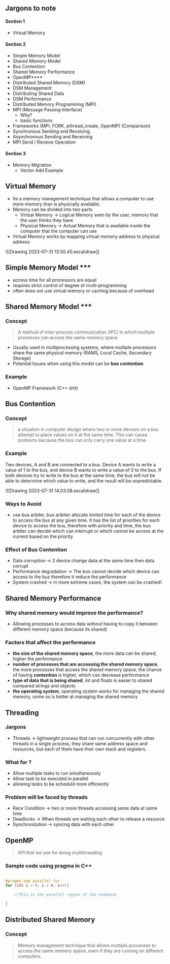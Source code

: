 ## Jargons to note
#### Section 1
- Virtual Memory
#### Section 2
- Simple Memory Model
- Shared Memory Model
- Bus Contention
- Shared Memory Performance
- OpenMP****
- Distributed Shared Memory (DSM)
- DSM Management
- Distributing Shared Data
- DSM Performance
- Distributed Memory Programming (MPI)
- MPI (Message Passing Interface)
	- Why?
	- basic functions
- Frameworks (MPI, FORK, pthread_create, OpenMP) (Comparison)
- Synchronous Sending and Receiving
- Asynchronous Sending and Receiving
- MPI Send / Receive Operation
#### Section 3
- Memory Migration
	- Vector Add Example


## Virtual Memory
- Its a memory management technique that allows a computer to use more memory than is physically available.
- Memory can be divided into two parts
	- Virtual Memory -> Logical Memory seen by the user, memory that the user thinks they have
	- Physical Memory -> Actual Memory that is available inside the computer that the computer can use
- Virtual Memory works by mapping virtual memory address to physical address

![[Drawing 2023-07-31 13.50.45.excalidraw]]

## Simple Memory Model ***
- access time for all processors are equal
- requires strict control of degree of multi-programming
- often does not use virtual memory or caching because of overhead

## Shared Memory Model ***

### Concept
> A method of inter-process communication (IPC) in which multiple processes can access the same memory space

- Usually used in multiprocessing systems, where multiple processors share the same physical memory (RAMS, Local Cache, Secondary Storage)
- Potential Issues when using this model can be **bus contention**

### Example
- OpenMP Framework (C++ shit)

## Bus Contention

### Concept
> a situation in computer design where two or more devices on a bus attempt to place values on it at the same time.  This can cause problems because the bus can only carry one value at a time.

### Example

Two devices, A and B are connected to a bus. Device A wants to write a value of 1 to the bus, and device B wants to write a value of 0 to the bus. If both devices try to write to the bus at the same time, the bus will not be able to determine which value to write, and the result will be unpredictable.

![[Drawing 2023-07-31 14.03.08.excalidraw]]

### Ways to Avoid

- use bus arbiter, bus aribiter allocate limited time for each of the device to access the bus at any given time. It has the list of priorities for each device to access the bus, therefore with priority and time, the bus arbiter can decide which can interrupt or which cannot be access at the current based on the priority

### Effect of Bus Contention

- Data corruption -> 2 device change data at the same time then data corrupt
- Performance degradation -> The bus cannot decide which device can access to the bus therefore it reduce the performance 
- System crashed -> in more extreme cases, the system can be crashed\

## Shared Memory Performance

### Why shared memory would improve the performance?
- Allowing processes to access data without having to copy it between different memory space (because its shared)

### Factors that affect the performance
- **the size of the shared memory space**, the more data can be shared, higher the performance
- **number of processes that are accessing the shared memory space**, the more processes that access the shared memory space, the chance of having **contention** is higher, which can decrease performance
- **type of data that is being shared**, int and floats is easier to shared compared strings and objects
- **the operating system**, operating system works for managing the shared memory, some os is better at managing the shared memory

## Threading

### Jargons
- Threads -> lightweight process that can run concurrently with other threads in a single process, they share same address space and resources, but each of them have their own stack and registers. 

### What for ?
- Allow multiple tasks to run simultaneously
- Allow task to be executed in parallel
- allowing tasks to be scheduld more efficiently

### Problem will be faced by threads
- Race Condition -> two or more threads accessing same data at same time
- Deadlocks -> When threads are waiting each other to release a resource
- Synchronization -> syncing data with each other

## OpenMP

> API that we use for doing multithreading

### Sample code using pragma in C++

```c++

#pragma omp parallel for
for (int i = 0; i < n; i++){

	//This is the parallel region of the codebase	

}
```

## Distributed Shared Memory

### Concept
> Memory management technique that allows multiple processes to access the same memory space, even if they are running on different computers.








